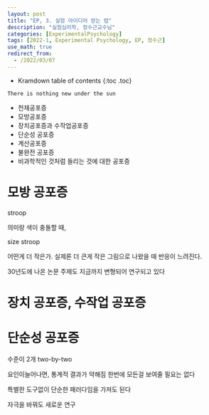 ```yaml
---
layout: post
title: "EP, 3. 실험 아이디어 얻는 법"
description: "실험심리학, 정수근교수님"
categories: [ExperimentalPsychology]
tags: [2022-1, Experimental Psychology, EP, 정수근]
use_math: true
redirect_from:
  - /2022/03/07
---
```


* Kramdown table of contents
{:toc .toc} 

`There is nothing new under the sun`

- 천재공포증
- 모방공포증
- 장치공포증과 수작업공포증
- 단순성 공포증
- 계산공포증
- 불완전 공포증
- 비과학적인 것처럼 들리는 것에 대한 공포증


# 모방 공포증

stroop

의미랑 색이 충돌할 때, 

size stroop

어떤게 더 작은가. 실제론 더 큰게 작은 그림으로 나왔을 때 반응이 느려진다.

30년도에 나온 논문 주제도 지금까지 변형되어 연구되고 있다

# 장치 공포증, 수작업 공포증

# 단순성 공포증

수준이 2개 two-by-two

요인이늘어나면, 통계적 결과가 약해짐
한번에 모든걸 보여줄 필요는 없다

특별한 도구없이 단순한 패러다임을 가져도 된다

자극을 바꿔도 새로운 연구





